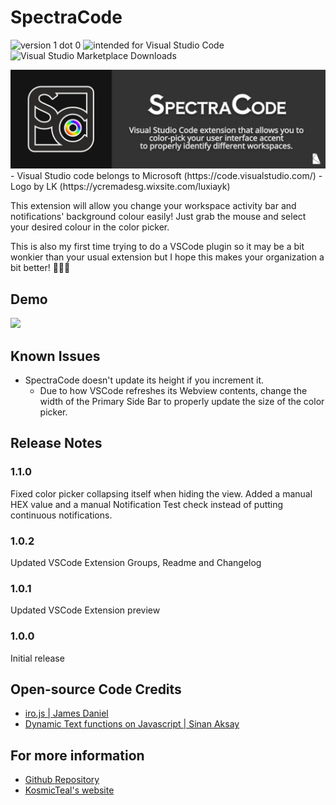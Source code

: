 # SpectraCode
![version 1 dot 0](https://img.shields.io/badge/version-1.0.0-blue) ![intended for Visual Studio Code](https://img.shields.io/badge/intended%20for-Visual%20Studio%20Code-darkblue) ![Visual Studio Marketplace Downloads](https://img.shields.io/visual-studio-marketplace/i/KosmicTeal.spectracode)

<img src="https://raw.githubusercontent.com/kosmicteal/spectracode/main/img/intro.png">
- Visual Studio code belongs to Microsoft (https://code.visualstudio.com/) 
- Logo by LK (https://ycremadesg.wixsite.com/luxiayk)

This extension will allow you change your workspace activity bar and notifications' background colour easily! Just grab the mouse and select your desired colour in the color picker.

This is also my first time trying to do a VSCode plugin so it may be a bit wonkier than your usual extension but I hope this makes your organization a bit better! 💪💪💪

## Demo
<img src="https://raw.githubusercontent.com/kosmicteal/spectracode/main/img/demo.gif">

## Known Issues

* SpectraCode doesn't update its height if you increment it. 
  * Due to how VSCode refreshes its Webview contents, change the width of the Primary Side Bar to properly update the size of the color picker.

## Release Notes
### 1.1.0
Fixed color picker collapsing itself when hiding the view.
Added a manual HEX value and a manual Notification Test check instead of putting continuous notifications.
### 1.0.2
Updated VSCode Extension Groups, Readme and Changelog
### 1.0.1
Updated VSCode Extension preview
### 1.0.0
Initial release

## Open-source Code Credits
* [iro.js | James Daniel](https://iro.js.org/)
* [Dynamic Text functions on Javascript | Sinan Aksay](https://wunnle.com/dynamic-text-color-based-on-background)

## For more information

* [Github Repository](https://github.com/kosmicteal/spectracode)
* [KosmicTeal's website](https://kosmicteal.github.io/)

